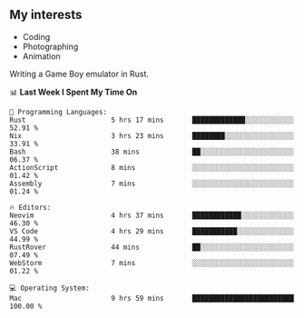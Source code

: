 ## My interests

- Coding
- Photographing
- Animation

Writing a Game Boy emulator in Rust.

<!--START_SECTION:waka-->
📊 **Last Week I Spent My Time On** 

```text
💬 Programming Languages: 
Rust                     5 hrs 17 mins       █████████████░░░░░░░░░░░░   52.91 % 
Nix                      3 hrs 23 mins       ████████░░░░░░░░░░░░░░░░░   33.91 % 
Bash                     38 mins             ██░░░░░░░░░░░░░░░░░░░░░░░   06.37 % 
ActionScript             8 mins              ░░░░░░░░░░░░░░░░░░░░░░░░░   01.42 % 
Assembly                 7 mins              ░░░░░░░░░░░░░░░░░░░░░░░░░   01.24 % 

🔥 Editors: 
Neovim                   4 hrs 37 mins       ████████████░░░░░░░░░░░░░   46.30 % 
VS Code                  4 hrs 29 mins       ███████████░░░░░░░░░░░░░░   44.99 % 
RustRover                44 mins             ██░░░░░░░░░░░░░░░░░░░░░░░   07.49 % 
WebStorm                 7 mins              ░░░░░░░░░░░░░░░░░░░░░░░░░   01.22 % 

💻 Operating System: 
Mac                      9 hrs 59 mins       █████████████████████████   100.00 % 
```


<!--END_SECTION:waka-->
